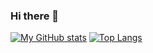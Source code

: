 ### Hi there 👋

[![My GitHub stats](https://github-readme-stats.vercel.app/api?username=singlekeycap&count_private=true&show_icons=true&border_radius=10&include_all_commits=true)](https://github.com/anuraghazra/github-readme-stats)
[![Top Langs](https://github-readme-stats.vercel.app/api/top-langs/?username=singlekeycap&layout=compact)](https://github.com/singlekeycap)
